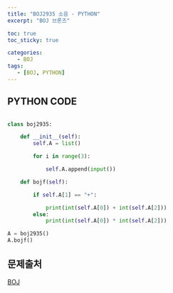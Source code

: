 ```yaml
--- 
title: "BOJ2935 소음 - PYTHON"
excerpt: "BOJ 브론즈"

toc: true
toc_sticky: true

categories:
   - BOJ
tags:
   - [BOJ, PYTHON]
---
```



## PYTHON CODE

```python

class boj2935:

    def __init__(self):
        self.A = list()

        for i in range(3):

            self.A.append(input())

    def bojf(self):

        if self.A[1] == "+":

            print(int(self.A[0]) + int(self.A[2]))
        else:
            print(int(self.A[0]) * int(self.A[2]))

A = boj2935()
A.bojf()

```

## 문제출처

[BOJ](https://www.acmicpc.net/problem/2935)



